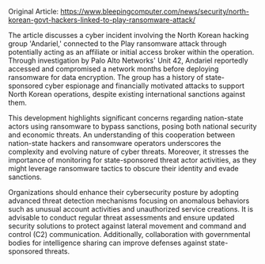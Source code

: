 Original Article: https://www.bleepingcomputer.com/news/security/north-korean-govt-hackers-linked-to-play-ransomware-attack/

The article discusses a cyber incident involving the North Korean hacking group 'Andariel,' connected to the Play ransomware attack through potentially acting as an affiliate or initial access broker within the operation. Through investigation by Palo Alto Networks' Unit 42, Andariel reportedly accessed and compromised a network months before deploying ransomware for data encryption. The group has a history of state-sponsored cyber espionage and financially motivated attacks to support North Korean operations, despite existing international sanctions against them.

This development highlights significant concerns regarding nation-state actors using ransomware to bypass sanctions, posing both national security and economic threats. An understanding of this cooperation between nation-state hackers and ransomware operators underscores the complexity and evolving nature of cyber threats. Moreover, it stresses the importance of monitoring for state-sponsored threat actor activities, as they might leverage ransomware tactics to obscure their identity and evade sanctions.

Organizations should enhance their cybersecurity posture by adopting advanced threat detection mechanisms focusing on anomalous behaviors such as unusual account activities and unauthorized service creations. It is advisable to conduct regular threat assessments and ensure updated security solutions to protect against lateral movement and command and control (C2) communication. Additionally, collaboration with governmental bodies for intelligence sharing can improve defenses against state-sponsored threats.